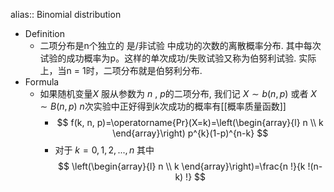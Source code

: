 alias:: Binomial distribution

- Definition
	- 二项分布是n个独立的 是/非试验 中成功的次数的离散概率分布. 其中每次试验的成功概率为p。这样的单次成功/失败试验又称为伯努利试验. 实际上，当n = 1时，二项分布就是伯努利分布.
- Formula
	- 如果随机变量$X$ 服从参数为 $n$ , $p$的二项分布, 我们记 $X \sim b(n,p)$ 或者 $X \sim B(n,p)$ $n$次实验中正好得到$k$次成功的概率有[[概率质量函数]]
		- $$
		  f(k, n, p)=\operatorname{Pr}(X=k)=\left(\begin{array}{l}
		  n \\
		  k
		  \end{array}\right) p^{k}(1-p)^{n-k}
		  $$
		- 对于 $k = 0, 1, 2, ..., n$ 其中
		  $$
		  \left(\begin{array}{l}
		  n \\
		  k
		  \end{array}\right)=\frac{n !}{k !(n-k) !}
		  $$
